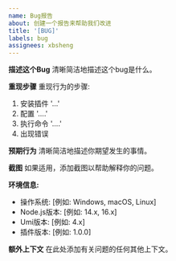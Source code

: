 ```yaml
---
name: Bug报告
about: 创建一个报告来帮助我们改进
title: '[BUG]'
labels: bug
assignees: xbsheng
---
```


**描述这个Bug**
清晰简洁地描述这个bug是什么。

**重现步骤**
重现行为的步骤:

1. 安装插件 '...'
2. 配置 '....'
3. 执行命令 '....'
4. 出现错误

**预期行为**
清晰简洁地描述你期望发生的事情。

**截图**
如果适用，添加截图以帮助解释你的问题。

**环境信息:**

- 操作系统: [例如: Windows, macOS, Linux]
- Node.js版本: [例如: 14.x, 16.x]
- Umi版本: [例如: 4.x]
- 插件版本: [例如: 1.0.0]

**额外上下文**
在此处添加有关问题的任何其他上下文。

